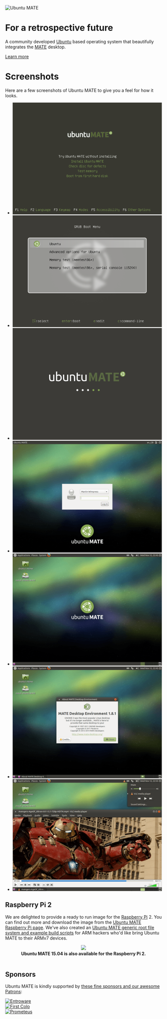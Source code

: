 <!-- 
.. title: Ubuntu MATE
.. slug: index
.. date: 2014-06-10 23:01:09 UTC
.. tags: Ubuntu,MATE
.. link: 
.. description: 
.. type: text
-->

<img class="centered" src="/Ubuntu-MATE-Remix.png" alt="Ubuntu MATE" />

<div class="bs-component">
    <div class="jumbotron">
        <h1>For a retrospective future</h1>
        <p>A community developed <a href="http://www.ubuntu.com/" target="_blank">Ubuntu</a> based
        operating system that beautifully integrates the <a href="http://mate-desktop.org" target="_blank">MATE</a> desktop.</p>
        <a href="/about/" class="btn btn-primary btn-lg">Learn more</a>
        </p>
    </div>
</div>

# Screenshots

Here are a few screenshots of Ubuntu MATE to give you a feel for how it looks.

<!-- Outer wrapper for presentation only, this can be anything you like -->
<div align="center">
<div id="banner-fade">
  <!-- start Basic Jquery Slider -->
  <ul class="bjqs">
    <li><a class="image-reference" href="/gallery/Screenshots/00_SYSLINUX.png"><img src="/gallery/Screenshots/00_SYSLINUX.png" title="Ubuntu MATE SYSLINUX Theme"></a></li>
    <li><a class="image-reference" href="/gallery/Screenshots/01_GRUB.png"><img src="/gallery/Screenshots/01_GRUB.png" title="Ubuntu MATE GRUB Theme"></a></li>
    <li><a class="image-reference" href="/gallery/Screenshots/02_PLYMOUTH.png"><img src="/gallery/Screenshots/02_PLYMOUTH.png" title="Ubuntu MATE Plymouth Theme"></a></li>
    <li><a class="image-reference" href="/gallery/Screenshots/03_LIGHTDM.png"><img src="/gallery/Screenshots/03_LIGHTDM.png" title="Ubuntu MATE Login Manager"></a></li>
    <li><a class="image-reference" href="/gallery/Screenshots/04_DESKTOP.png"><img src="/gallery/Screenshots/04_DESKTOP.png" title="Ubuntu MATE Default Desktop"></a></li>
    <li><a class="image-reference" href="/gallery/Screenshots/05_ABOUT.png"><img src="/gallery/Screenshots/05_ABOUT.png" title="About MATE"></a></li>
    <li><a class="image-reference" href="/gallery/Screenshots/08_VIDEOS.png"><img src="/gallery/Screenshots/08_VIDEOS.png" title="Ubuntu MATE Video Player"></a></li>
  </ul>
  <!-- end Basic jQuery Slider -->
</div>
<!-- End outer wrapper -->
</div>
<script src="/assets/js/jquery.min.js"></script>
<script src="/assets/js/bjqs-1.3.min.js"></script>
<script>
    jQuery(document).ready(function($) {
    $('#banner-fade').bjqs({
        width : 720,
        height : 480,
        responsive : true,
        usecaptions : false
    });
});
</script>

## Raspberry Pi 2

We are delighted to provide a ready to run image for the [Raspberry Pi](http://www.raspberrypi.org) 2.
You can find out more and download the image from the [Ubuntu MATE Raspberry Pi page](/raspberry-pi/).
We've also created an [Ubuntu MATE generic root file system and example build
scripts](/armhf-rootfs/) for ARM hackers who'd like bring Ubuntu MATE to their
ARMv7 devices.

<div align="center">
  <a href="/raspberry-pi/"><img src="/assets/img/logos/Raspi_Colour_R-207x250.png" /></a><br />
  <b>Ubuntu MATE 15.04 is also available for the Raspberry Pi 2.</b>
</div>
<br />

## Sponsors

Ubuntu MATE is kindly supported by [these fine sponsors and our awesome Patrons](/sponsors/):

<div class="row">
  <div class="col-lg-4">
    <div class="well bs-component">
    <a href="https://entroware.com"><img class="centered" src="/assets/img/sponsors/entroware.png" alt="Entroware" /></a>
    </div>
  </div>
  <div class="col-lg-4">
    <div class="well bs-component">
    <a href="http://www.first-colo.com"><img class="centered" src="/assets/img/sponsors/firstcolo.png" alt="First Colo"/></a>
    </div>
  </div>
  <div class="col-lg-4">
    <div class="well bs-component">
    <a href="https://www.prometeus.net/billing/aff.php?aff=239"><img class="centered" src="/assets/img/sponsors/prometeus.png" alt="Prometeus"/></a>
    </div>
  </div>
</div>
